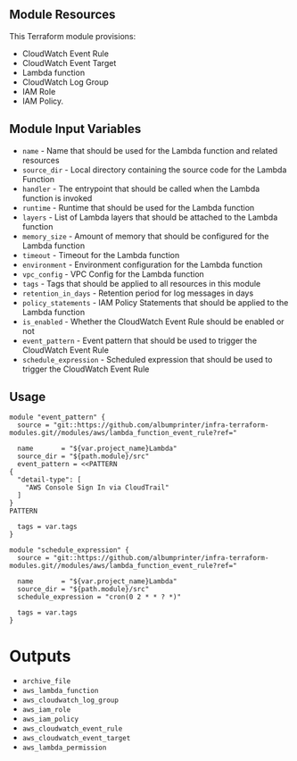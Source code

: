 ## Module Resources

This Terraform module provisions:

- CloudWatch Event Rule
- CloudWatch Event Target
- Lambda function
- CloudWatch Log Group
- IAM Role
- IAM Policy.

## Module Input Variables

- `name` - Name that should be used for the Lambda function and related resources
- `source_dir` - Local directory containing the source code for the Lambda Function
- `handler` - The entrypoint that should be called when the Lambda function is invoked
- `runtime` - Runtime that should be used for the Lambda function
- `layers` - List of Lambda layers that should be attached to the Lambda function
- `memory_size` - Amount of memory that should be configured for the Lambda function
- `timeout` - Timeout for the Lambda function
- `environment` - Environment configuration for the Lambda function
- `vpc_config` - VPC Config for the Lambda function
- `tags` - Tags that should be applied to all resources in this module
- `retention_in_days` - Retention period for log messages in days
- `policy_statements` - IAM Policy Statements that should be applied to the Lambda function
- `is_enabled` - Whether the CloudWatch Event Rule should be enabled or not
- `event_pattern` - Event pattern that should be used to trigger the CloudWatch Event Rule
- `schedule_expression` - Scheduled expression that should be used to trigger the CloudWatch Event Rule

## Usage

```hcl
module "event_pattern" {
  source = "git::https://github.com/albumprinter/infra-terraform-modules.git//modules/aws/lambda_function_event_rule?ref="

  name       = "${var.project_name}Lambda"
  source_dir = "${path.module}/src"
  event_pattern = <<PATTERN
{
  "detail-type": [
    "AWS Console Sign In via CloudTrail"
  ]
}
PATTERN

  tags = var.tags
}
```

```hcl
module "schedule_expression" {
  source = "git::https://github.com/albumprinter/infra-terraform-modules.git//modules/aws/lambda_function_event_rule?ref="

  name       = "${var.project_name}Lambda"
  source_dir = "${path.module}/src"
  schedule_expression = "cron(0 2 * * ? *)"

  tags = var.tags
}
```

# Outputs

- `archive_file`
- `aws_lambda_function`
- `aws_cloudwatch_log_group`
- `aws_iam_role`
- `aws_iam_policy`
- `aws_cloudwatch_event_rule`
- `aws_cloudwatch_event_target`
- `aws_lambda_permission`
